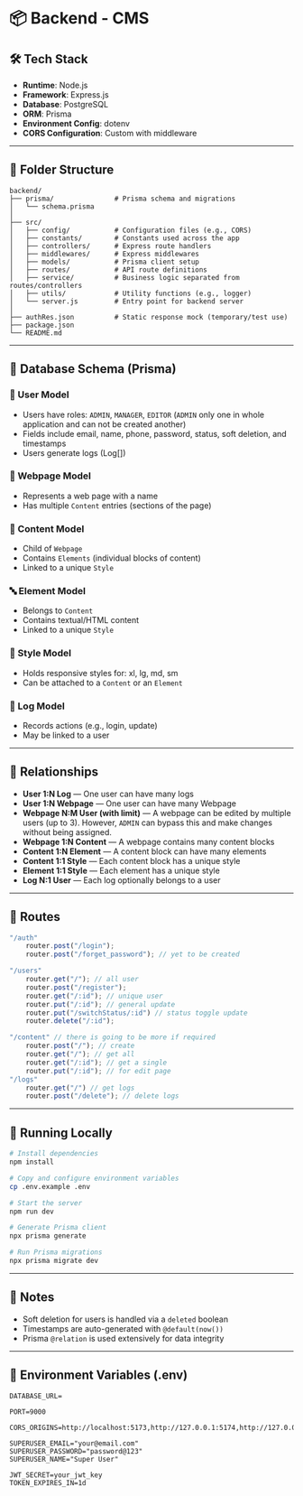 # 📦 Backend - CMS

## 🛠 Tech Stack

* **Runtime**: Node.js
* **Framework**: Express.js
* **Database**: PostgreSQL
* **ORM**: Prisma
* **Environment Config**: dotenv
* **CORS Configuration**: Custom with middleware

---

## 🧩 Folder Structure

```
backend/
├── prisma/               # Prisma schema and migrations
│   └── schema.prisma     
│
├── src/
│   ├── config/           # Configuration files (e.g., CORS)
│   ├── constants/        # Constants used across the app
│   ├── controllers/      # Express route handlers
│   ├── middlewares/      # Express middlewares
│   ├── models/           # Prisma client setup
│   ├── routes/           # API route definitions
│   ├── service/          # Business logic separated from routes/controllers
│   ├── utils/            # Utility functions (e.g., logger)
│   └── server.js         # Entry point for backend server
│
├── authRes.json          # Static response mock (temporary/test use)
├── package.json
└── README.md
```

---

## 🧬 Database Schema (Prisma)

### 👤 User Model

* Users have roles: `ADMIN`, `MANAGER`, `EDITOR` (`ADMIN` only one in whole application and can not be created another)
* Fields include email, name, phone, password, status, soft deletion, and timestamps
* Users generate logs (Log\[])

### 📄 Webpage Model

* Represents a web page with a name
* Has multiple `Content` entries (sections of the page)

### 🧱 Content Model

* Child of `Webpage`
* Contains `Elements` (individual blocks of content)
* Linked to a unique `Style`

### 🔤 Element Model

* Belongs to `Content`
* Contains textual/HTML content
* Linked to a unique `Style`

### 🎨 Style Model

* Holds responsive styles for: xl, lg, md, sm
* Can be attached to a `Content` or an `Element`

### 🧾 Log Model

* Records actions (e.g., login, update)
* May be linked to a user

---

## 🔗 Relationships

* **User 1\:N Log** — One user can have many logs
* **User 1\:N Webpage** — One user can have many Webpage
* **Webpage N:M User (with limit)** — A webpage can be edited by multiple users (up to 3). 
  However, `ADMIN` can bypass this and make changes without being assigned.
* **Webpage 1\:N Content** — A webpage contains many content blocks
* **Content 1\:N Element** — A content block can have many elements
* **Content 1:1 Style** — Each content block has a unique style
* **Element 1:1 Style** — Each element has a unique style
* **Log N:1 User** — Each log optionally belongs to a user

---

## 🚀 Routes

```js
"/auth"
    router.post("/login");
    router.post("/forget_password"); // yet to be created

"/users"
    router.get("/"); // all user
    router.post("/register");
    router.get("/:id"); // unique user
    router.put("/:id"); // general update
    router.put("/switchStatus/:id") // status toggle update
    router.delete("/:id");

"/content" // there is going to be more if required
    router.post("/"); // create 
    router.get("/"); // get all
    router.get("/:id"); // get a single
    router.put("/:id"); // for edit page
"/logs" 
    router.get("/") // get logs
    router.post("/delete"); // delete logs
```

---

## 🧪 Running Locally

```bash
# Install dependencies
npm install

# Copy and configure environment variables
cp .env.example .env

# Start the server
npm run dev

# Generate Prisma client
npx prisma generate

# Run Prisma migrations
npx prisma migrate dev
```

---

## 🧠 Notes

* Soft deletion for users is handled via a `deleted` boolean
* Timestamps are auto-generated with `@default(now())`
* Prisma `@relation` is used extensively for data integrity

---

## 📎 Environment Variables (.env)

```
DATABASE_URL=

PORT=9000

CORS_ORIGINS=http://localhost:5173,http://127.0.0.1:5174,http://127.0.0.1:5175

SUPERUSER_EMAIL="your@email.com"
SUPERUSER_PASSWORD="password@123"
SUPERUSER_NAME="Super User"

JWT_SECRET=your_jwt_key
TOKEN_EXPIRES_IN=1d
```
